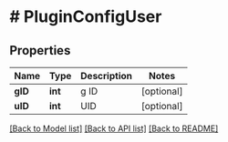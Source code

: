 # # PluginConfigUser

## Properties

Name | Type | Description | Notes
------------ | ------------- | ------------- | -------------
**gID** | **int** | g ID | [optional]
**uID** | **int** | UID | [optional]

[[Back to Model list]](../../README.md#models) [[Back to API list]](../../README.md#endpoints) [[Back to README]](../../README.md)
